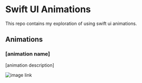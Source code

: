 # Swift UI Animations

This repo contains my exploration of using swift ui animations.

## Animations

### [animation name]

[animation description]

![image link]()
